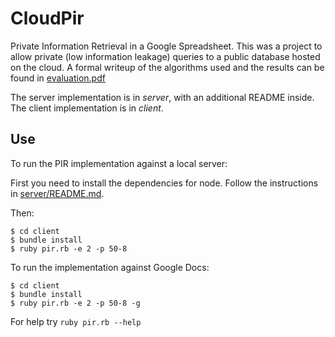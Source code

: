 CloudPir
========

Private Information Retrieval in a Google Spreadsheet. This was a
project to allow private (low information leakage) queries to a
public database hosted on the cloud. A formal writeup of the
algorithms used and the results can be found in
[evaluation.pdf](evaluation.pdf)

The server implementation is in *server*, with an additional
README inside. The client implementation is in *client*.

Use
----
To run the PIR implementation against a local server:

First you need to install the dependencies for node. Follow
the instructions in [server/README.md](server/README.md).

Then:

```
$ cd client
$ bundle install
$ ruby pir.rb -e 2 -p 50-8
```

To run the implementation against Google Docs:

```
$ cd client
$ bundle install
$ ruby pir.rb -e 2 -p 50-8 -g
```

For help try `ruby pir.rb --help`
